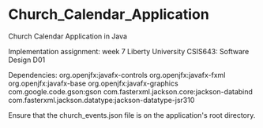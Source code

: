 # Church_Calendar_Application
Church Calendar Application in Java

Implementation assignment: week 7
Liberty University
CSIS643: Software Design
D01

Dependencies:
org.openjfx:javafx-controls
org.openjfx:javafx-fxml
org.openjfx:javafx-base
org.openjfx:javafx-graphics
com.google.code.gson:gson
com.fasterxml.jackson.core:jackson-databind
com.fasterxml.jackson.datatype:jackson-datatype-jsr310

Ensure that the church_events.json file is on the application's root directory.
